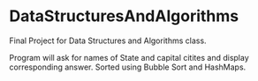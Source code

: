 # DataStructuresAndAlgorithms
Final Project for Data Structures and Algorithms class. 

Program will ask for names of State and capital citites and display corresponding answer.
Sorted using Bubble Sort and HashMaps.
